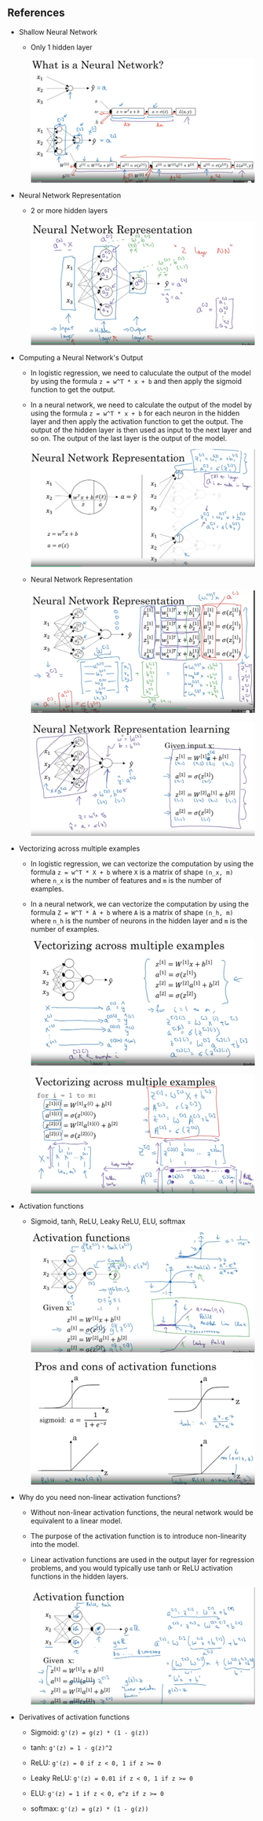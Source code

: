 ## References

- Shallow Neural Network

    - Only 1 hidden layer

        ![alt text](image.png)

- Neural Network Representation

    - 2 or more hidden layers

        ![alt text](image-1.png)

- Computing a Neural Network's Output

    - In logistic regression, we need to caluculate the output of the model by using the formula `z = w^T * x + b` and then apply the sigmoid function to get the output.
    - In a neural network, we need to calculate the output of the model by using the formula `z = w^T * x + b` for each neuron in the hidden layer and then apply the activation function to get the output. The output of the hidden layer is then used as input to the next layer and so on. The output of the last layer is the output of the model.

        ![alt text](image-2.png)

    - Neural Network Representation

        ![alt text](image-3.png)

        ![alt text](image-4.png)

- Vectorizing across multiple examples

    - In logistic regression, we can vectorize the computation by using the formula `z = w^T * X + b` where `X` is a matrix of shape `(n_x, m)` where `n_x` is the number of features and `m` is the number of examples.
    - In a neural network, we can vectorize the computation by using the formula `Z = W^T * A + b` where `A` is a matrix of shape `(n_h, m)` where `n_h` is the number of neurons in the hidden layer and `m` is the number of examples.

        ![alt text](image-5.png)

        ![alt text](image-6.png)

- Activation functions

    - Sigmoid, tanh, ReLU, Leaky ReLU, ELU, softmax

        ![alt text](image-7.png)

        ![alt text](image-8.png)

- Why do you need non-linear activation functions?

    - Without non-linear activation functions, the neural network would be equivalent to a linear model.

    - The purpose of the activation function is to introduce non-linearity into the model.

    - Linear activation functions are used in the output layer for regression problems, and you would typically use tanh or ReLU activation functions in the hidden layers.

        ![alt text](image-9.png)

- Derivatives of activation functions

    - Sigmoid: `g'(z) = g(z) * (1 - g(z))`

    - tanh: `g'(z) = 1 - g(z)^2`

    - ReLU: `g'(z) = 0 if z < 0, 1 if z >= 0`

    - Leaky ReLU: `g'(z) = 0.01 if z < 0, 1 if z >= 0`

    - ELU: `g'(z) = 1 if z < 0, e^z if z >= 0`

    - softmax: `g'(z) = g(z) * (1 - g(z))`
